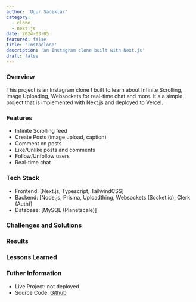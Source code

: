```yaml
---
author: 'Ugur Sadiklar'
category:
  - clone
  - next.js
date: 2024-03-05
featured: false
title: 'Instaclone'
description: 'An Instagram clone built with Next.js'
draft: false
---
```


### Overview

This project is an Instagram clone I built to learn about Infinite Scrolling, Image Uploading, Websockets for real-time chat and more. It's a simple project that is implemented with Next.js and deployed to Vercel.

### Features

- Infinite Scrolling feed
- Create Posts (image upload, caption)
- Comment on posts
- Like/Unlike posts and comments
- Follow/Unfollow users
- Real-time chat

### Tech Stack

- Frontend: [Next.js, Typescript, TailwindCSS]
- Backend: [Node.js, Prisma, Uploadthing, Websockets (Socket.io), Clerk (Auth)]
- Database: [MySQL (Planetscale)]

### Challenges and Solutions

### Results

### Lessons Learned

### Futher Information

- Live Project: not deployed
- Source Code: [Github](https://github.com/ugur-sa/instaclone)
